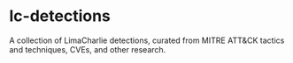 # lc-detections
A collection of LimaCharlie detections, curated from MITRE ATT&amp;CK tactics and techniques, CVEs, and other research.
